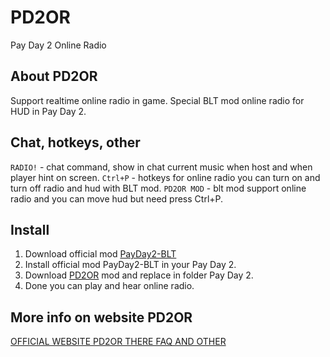 PD2OR
==========

Pay Day 2 Online Radio

About PD2OR
------

Support realtime online radio in game.
Special BLT mod online radio for HUD in Pay Day 2.

Chat, hotkeys, other
------

`RADIO!` - chat command, show in chat current music when host and when player hint on screen.
`Ctrl+P` - hotkeys for online radio you can turn on and turn off radio and hud with BLT mod.
`PD2OR MOD` - blt mod support online radio and you can move hud but need press Ctrl+P.

Install
------

1. Download official mod [PayDay2-BLT](https://github.com/JamesWilko/Payday-2-BLT/releases/download/2.3/BLT_release_r7_r19.zip)
2. Install official mod PayDay2-BLT in your Pay Day 2.
3. Download [PD2OR](https://github.com/MAGISTER-PD2OR/PD2OR/files/1555718/PD2OR_rev1.0.0.2.zip) mod and replace in folder Pay Day 2.
4. Done you can play and hear online radio.

More info on website PD2OR
------

[OFFICIAL WEBSITE PD2OR THERE FAQ AND OTHER](http://f0176051.xsph.ru)
